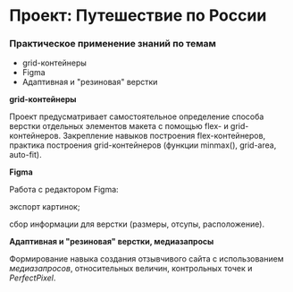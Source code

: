 # Проект: Путешествие по России

### Практическое применение знаний по темам
* grid-контейнеры
* Figma
* Адаптивная и "резиновая" верстки

**grid-контейнеры**

Проект предусматривает самостоятельное определение способа верстки отдельных элементов макета с помощью flex- и grid- контейнеров. Закрепление навыков построения flex-контейнеров, практика построения grid-контейнеров (функции minmax(), grid-area, auto-fit).

**Figma**

Работа с редактором Figma: 

экспорт картинок;

сбор информации для верстки (размеры, отсупы, расположение).

**Адаптивная и "резиновая" верстки, медиазапросы**

Формирование навыка создания отзывчивого сайта с использованием *медиазапросов*, относительных величин, контрольных точек и *PerfectPixel*.